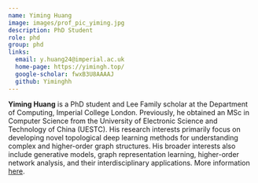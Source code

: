 ```yaml
---
name: Yiming Huang
image: images/prof_pic_yiming.jpg
description: PhD Student
role: phd
group: phd
links:
  email: y.huang24@imperial.ac.uk
  home-page: https://yimingh.top/
  google-scholar: fwxB3U8AAAAJ
  github: Yiminghh
---
```


<strong>Yiming Huang</strong> is a PhD student and Lee Family scholar at the Department of Computing, Imperial College London. Previously, he obtained an MSc in Computer Science from the University of Electronic Science and Technology of China (UESTC). His research interests primarily focus on developing novel topological deep learning methods for understanding complex and higher-order graph structures. His broader interests also include generative models, graph representation learning, higher-order network analysis, and their interdisciplinary applications. More information <a href="https://yimingh.top/">here</a>.
